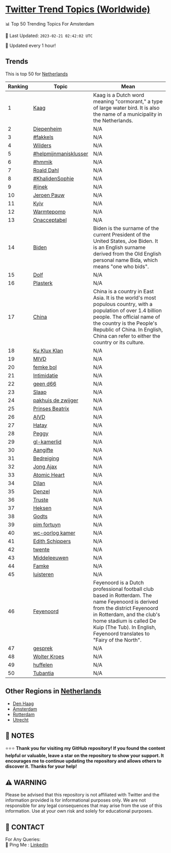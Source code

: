 [Twitter Trend Topics (Worldwide)](https://github.com/ErcinDedeoglu/Twitter-Trend-Topics)
==========


📊 Top 50 Trending Topics For Amsterdam

📆 Last Updated: `2023-02-21 02:42:02 UTC`

🔧 Updated every 1 hour!


## Trends

This is top 50 for [Netherlands](</Netherlands>)

| Ranking | Topic | Mean |
| ------- | ------------ | ------------ |
| 1 | [Kaag](http://twitter.com/search?q=Kaag) | Kaag is a Dutch word meaning "cormorant," a type of large water bird. It is also the name of a municipality in the Netherlands. |
| 2 | [Diepenheim](http://twitter.com/search?q=Diepenheim) | N/A |
| 3 | [#fakkels](http://twitter.com/search?q=%23fakkels) | N/A |
| 4 | [Wilders](http://twitter.com/search?q=Wilders) | N/A |
| 5 | [#helpmijnmanisklusser](http://twitter.com/search?q=%23helpmijnmanisklusser) | N/A |
| 6 | [#hmmik](http://twitter.com/search?q=%23hmmik) | N/A |
| 7 | [Roald Dahl](http://twitter.com/search?q=Roald+Dahl) | N/A |
| 8 | [#KhalidenSophie](http://twitter.com/search?q=%23KhalidenSophie) | N/A |
| 9 | [#jinek](http://twitter.com/search?q=%23jinek) | N/A |
| 10 | [Jeroen Pauw](http://twitter.com/search?q=Jeroen+Pauw) | N/A |
| 11 | [Kyiv](http://twitter.com/search?q=Kyiv) | N/A |
| 12 | [Warmtepomp](http://twitter.com/search?q=Warmtepomp) | N/A |
| 13 | [Onacceptabel](http://twitter.com/search?q=Onacceptabel) | N/A |
| 14 | [Biden](http://twitter.com/search?q=Biden) | Biden is the surname of the current President of the United States, Joe Biden. It is an English surname derived from the Old English personal name Bida, which means "one who bids". |
| 15 | [Dolf](http://twitter.com/search?q=Dolf) | N/A |
| 16 | [Plasterk](http://twitter.com/search?q=Plasterk) | N/A |
| 17 | [China](http://twitter.com/search?q=China) | China is a country in East Asia. It is the world's most populous country, with a population of over 1.4 billion people. The official name of the country is the People's Republic of China. In English, China can refer to either the country or its culture. |
| 18 | [Ku Klux Klan](http://twitter.com/search?q=Ku+Klux+Klan) | N/A |
| 19 | [MIVD](http://twitter.com/search?q=MIVD) | N/A |
| 20 | [femke bol](http://twitter.com/search?q=femke+bol) | N/A |
| 21 | [Intimidatie](http://twitter.com/search?q=Intimidatie) | N/A |
| 22 | [geen d66](http://twitter.com/search?q=geen+d66) | N/A |
| 23 | [Slaap](http://twitter.com/search?q=Slaap) | N/A |
| 24 | [pakhuis de zwijger](http://twitter.com/search?q=pakhuis+de+zwijger) | N/A |
| 25 | [Prinses Beatrix](http://twitter.com/search?q=Prinses+Beatrix) | N/A |
| 26 | [AIVD](http://twitter.com/search?q=AIVD) | N/A |
| 27 | [Hatay](http://twitter.com/search?q=Hatay) | N/A |
| 28 | [Peggy](http://twitter.com/search?q=Peggy) | N/A |
| 29 | [gl-kamerlid](http://twitter.com/search?q=gl-kamerlid) | N/A |
| 30 | [Aangifte](http://twitter.com/search?q=Aangifte) | N/A |
| 31 | [Bedreiging](http://twitter.com/search?q=Bedreiging) | N/A |
| 32 | [Jong Ajax](http://twitter.com/search?q=Jong+Ajax) | N/A |
| 33 | [Atomic Heart](http://twitter.com/search?q=Atomic+Heart) | N/A |
| 34 | [Dilan](http://twitter.com/search?q=Dilan) | N/A |
| 35 | [Denzel](http://twitter.com/search?q=Denzel) | N/A |
| 36 | [Truste](http://twitter.com/search?q=Truste) | N/A |
| 37 | [Heksen](http://twitter.com/search?q=Heksen) | N/A |
| 38 | [Godts](http://twitter.com/search?q=Godts) | N/A |
| 39 | [pim fortuyn](http://twitter.com/search?q=pim+fortuyn) | N/A |
| 40 | [wc-oorlog kamer](http://twitter.com/search?q=wc-oorlog+kamer) | N/A |
| 41 | [Edith Schippers](http://twitter.com/search?q=Edith+Schippers) | N/A |
| 42 | [twente](http://twitter.com/search?q=twente) | N/A |
| 43 | [Middeleeuwen](http://twitter.com/search?q=Middeleeuwen) | N/A |
| 44 | [Famke](http://twitter.com/search?q=Famke) | N/A |
| 45 | [luisteren](http://twitter.com/search?q=luisteren) | N/A |
| 46 | [Feyenoord](http://twitter.com/search?q=Feyenoord) | Feyenoord is a Dutch professional football club based in Rotterdam. The name Feyenoord is derived from the district Feyenoord in Rotterdam, and the club's home stadium is called De Kuip (The Tub). In English, Feyenoord translates to "Fairy of the North". |
| 47 | [gesprek](http://twitter.com/search?q=gesprek) | N/A |
| 48 | [Wolter Kroes](http://twitter.com/search?q=Wolter+Kroes) | N/A |
| 49 | [huffelen](http://twitter.com/search?q=huffelen) | N/A |
| 50 | [Tubantia](http://twitter.com/search?q=Tubantia) | N/A |



## Other Regions in [Netherlands](</Netherlands>)

* [Den Haag](</Netherlands/Den Haag.md>)
* [Amsterdam](</Netherlands/Amsterdam.md>)
* [Rotterdam](</Netherlands/Rotterdam.md>)
* [Utrecht](</Netherlands/Utrecht.md>)



## 📝 NOTES

⭐⭐⭐ **Thank you for visiting my GitHub repository! If you found the content helpful or valuable, leave a star on the repository to show your support. It encourages me to continue updating the repository and allows others to discover it. Thanks for your help!**


## ⚠️ WARNING

Please be advised that this repository is not affiliated with Twitter and the information provided is for informational purposes only. We are not responsible for any legal consequences that may arise from the use of this information. Use at your own risk and solely for educational purposes.


## 📨 CONTACT

 For Any Queries:  
            🏓 Ping Me : [LinkedIn](https://www.linkedin.com/in/ercindedeoglu/)
